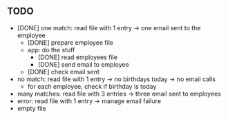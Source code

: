 ## TODO

- [DONE] one match: read file with 1 entry -> one email sent to the employee
  - [DONE] prepare employee file
  - app: do the stuff
    - [DONE] read employees file
    - [DONE] send email to employee
  - [DONE] check email sent
- no match: read file with 1 entry -> no birthdays today -> no email calls
  - for each employee, check if birthday is today
- many matches: read file with 3 entries -> three email sent to employees
- error: read file with 1 entry -> manage email failure
- empty file
